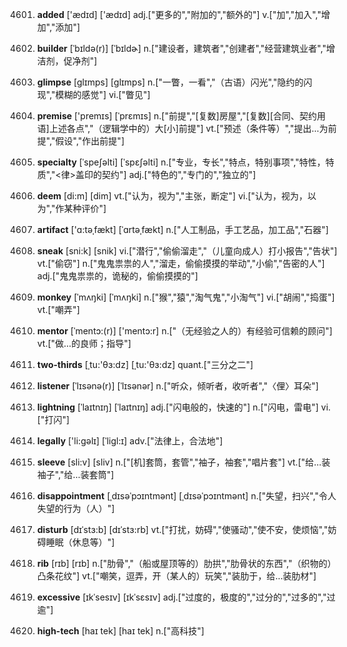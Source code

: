 4601. **added**
['ædɪd]  ['ædɪd]
adj.["更多的","附加的","额外的"]  v.["加","加入","增加","添加"]  

4602. **builder**
[ˈbɪldə(r)]  [ˈbɪldɚ]
n.["建设者，建筑者","创建者","经营建筑业者","增洁剂，促净剂"]  

4603. **glimpse**
[glɪmps]  [ɡlɪmps]
n.["一瞥，一看","（古语）闪光","隐约的闪现","模糊的感觉"]  vi.["瞥见"]  

4604. **premise**
['premɪs]  [ˈprɛmɪs]
n.["前提","[复数]房屋","[复数][合同、契约用语]上述各点","（逻辑学中的）大[小]前提"]  vt.["预述（条件等）","提出…为前提","假设","作出前提"]  

4605. **specialty**
[ˈspeʃəlti]  [ˈspɛʃəlti]
n.["专业，专长","特点，特别事项","特性，特质","<律>盖印的契约"]  adj.["特色的","专门的","独立的"]  

4606. **deem**
[di:m]  [dim]
vt.["认为，视为","主张，断定"]  vi.["认为，视为，以为","作某种评价"]  

4607. **artifact**
['ɑ:təˌfækt]  [ˈɑrtəˌfækt]
n.["人工制品，手工艺品，加工品","石器"]  

4608. **sneak**
[sni:k]  [snik]
vi.["潜行","偷偷溜走","（儿童向成人）打小报告","告状"]  vt.["偷窃"]  n.["鬼鬼祟祟的人","溜走，偷偷摸摸的举动","小偷","告密的人"]  adj.["鬼鬼祟祟的，诡秘的，偷偷摸摸的"]  

4609. **monkey**
[ˈmʌŋki]  [ˈmʌŋki]
n.["猴","猿","淘气鬼","小淘气"]  vi.["胡闹","捣蛋"]  vt.["嘲弄"]  

4610. **mentor**
[ˈmentɔ:(r)]  ['mentɔ:r]
n.["（无经验之人的）有经验可信赖的顾问"]  vt.["做…的良师；指导"]  

4611. **two-thirds**
[ˌtu:'θɜ:dz]  [ˌtu:'θɜ:dz]
quant.["三分之二"]  

4612. **listener**
[ˈlɪsənə(r)]  [ˈlɪsənər]
n.["听众，倾听者，收听者","〈俚〉耳朵"]  

4613. **lightning**
[ˈlaɪtnɪŋ]  [ˈlaɪtnɪŋ]
adj.["闪电般的，快速的"]  n.["闪电，雷电"]  vi.["打闪"]  

4614. **legally**
['li:ɡəlɪ]  [ˈliɡl:ɪ]
adv.["法律上，合法地"]  

4615. **sleeve**
[sli:v]  [sliv]
n.["[机]套筒，套管","袖子，袖套","唱片套"]  vt.["给…装袖子","给…装套筒"]  

4616. **disappointment**
[ˌdɪsəˈpɔɪntmənt]  [ˌdɪsəˈpɔɪntmənt]
n.["失望，扫兴","令人失望的行为（人）"]  

4617. **disturb**
[dɪˈstɜ:b]  [dɪˈstɜ:rb]
vt.["打扰，妨碍","使骚动","使不安，使烦恼","妨碍睡眠（休息等）"]  

4618. **rib**
[rɪb]  [rɪb]
n.["肋骨","（船或屋顶等的）肋拱","肋骨状的东西","（织物的）凸条花纹"]  vt.["嘲笑，逗弄，开（某人的）玩笑","装肋于，给…装肋材"]  

4619. **excessive**
[ɪkˈsesɪv]  [ɪkˈsɛsɪv]
adj.["过度的，极度的","过分的","过多的","过逾"]  

4620. **high-tech**
[haɪ tek]  [haɪ tek]
n.["高科技"]  

